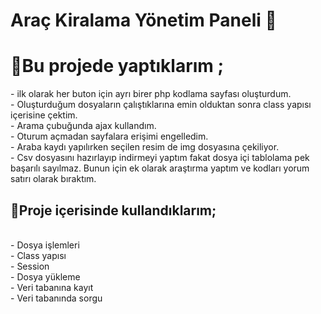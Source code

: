 # Araç Kiralama Yönetim Paneli 🚗
<h1>📌Bu projede yaptıklarım ;</h1>
- ilk olarak her buton için ayrı birer php kodlama sayfası oluşturdum. <br>
- Oluşturduğum dosyaların çalıştıklarına emin olduktan sonra class yapısı içerisine çektim. <br>
- Arama çubuğunda ajax kullandım. <br>
- Oturum açmadan sayfalara erişimi engelledim. <br>
- Araba kaydı yapılırken seçilen resim de img dosyasına çekiliyor. <br>
- Csv dosyasını hazırlayıp indirmeyi yaptım fakat dosya içi tablolama pek başarılı sayılmaz. Bunun için ek olarak araştırma yaptım ve kodları yorum satırı olarak bıraktım. <br>

<h2>📌Proje içerisinde kullandıklarım;</h2> <br>
- Dosya işlemleri <br>
- Class yapısı <br>
- Session <br>
- Dosya yükleme <br>
- Veri tabanına kayıt <br>
- Veri tabanında sorgu <br>
